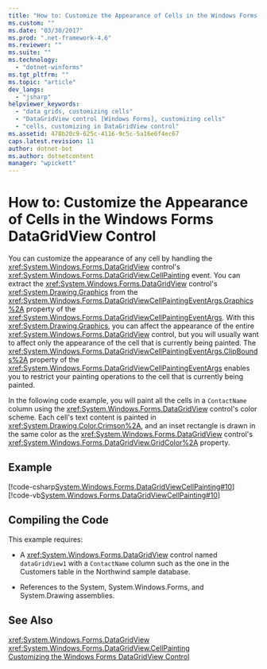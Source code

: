 ```yaml
---
title: "How to: Customize the Appearance of Cells in the Windows Forms DataGridView Control | Microsoft Docs"
ms.custom: ""
ms.date: "03/30/2017"
ms.prod: ".net-framework-4.6"
ms.reviewer: ""
ms.suite: ""
ms.technology: 
  - "dotnet-winforms"
ms.tgt_pltfrm: ""
ms.topic: "article"
dev_langs: 
  - "jsharp"
helpviewer_keywords: 
  - "data grids, customizing cells"
  - "DataGridView control [Windows Forms], customizing cells"
  - "cells, customizing in DataGridView control"
ms.assetid: 478b20c9-625c-4116-9c5c-5a16e6f4ec67
caps.latest.revision: 11
author: dotnet-bot
ms.author: dotnetcontent
manager: "wpickett"
---
```

# How to: Customize the Appearance of Cells in the Windows Forms DataGridView Control
You can customize the appearance of any cell by handling the <xref:System.Windows.Forms.DataGridView> control's <xref:System.Windows.Forms.DataGridView.CellPainting> event. You can extract the <xref:System.Windows.Forms.DataGridView> control's <xref:System.Drawing.Graphics> from the <xref:System.Windows.Forms.DataGridViewCellPaintingEventArgs.Graphics%2A> property of the <xref:System.Windows.Forms.DataGridViewCellPaintingEventArgs>. With this <xref:System.Drawing.Graphics>, you can affect the appearance of the entire <xref:System.Windows.Forms.DataGridView> control, but you will usually want to affect only the appearance of the cell that is currently being painted. The <xref:System.Windows.Forms.DataGridViewCellPaintingEventArgs.ClipBounds%2A> property of the <xref:System.Windows.Forms.DataGridViewCellPaintingEventArgs> enables you to restrict your painting operations to the cell that is currently being painted.  
  
 In the following code example, you will paint all the cells in a `ContactName` column using the <xref:System.Windows.Forms.DataGridView> control's color scheme. Each cell's text content is painted in <xref:System.Drawing.Color.Crimson%2A>, and an inset rectangle is drawn in the same color as the <xref:System.Windows.Forms.DataGridView> control's <xref:System.Windows.Forms.DataGridView.GridColor%2A> property.  
  
## Example  
 [!code-csharp[System.Windows.Forms.DataGridViewCellPainting#10](../../../../samples/snippets/csharp/VS_Snippets_Winforms/System.Windows.Forms.DataGridViewCellPainting/CS/form1.cs#10)]
 [!code-vb[System.Windows.Forms.DataGridViewCellPainting#10](../../../../samples/snippets/visualbasic/VS_Snippets_Winforms/System.Windows.Forms.DataGridViewCellPainting/VB/form1.vb#10)]  
  
## Compiling the Code  
 This example requires:  
  
-   A <xref:System.Windows.Forms.DataGridView> control named `dataGridView1` with a `ContactName` column such as the one in the Customers table in the Northwind sample database.  
  
-   References to the System, System.Windows.Forms, and System.Drawing assemblies.  
  
## See Also  
 <xref:System.Windows.Forms.DataGridView>   
 <xref:System.Windows.Forms.DataGridView.CellPainting>   
 [Customizing the Windows Forms DataGridView Control](../../../../docs/framework/winforms/controls/customizing-the-windows-forms-datagridview-control.md)